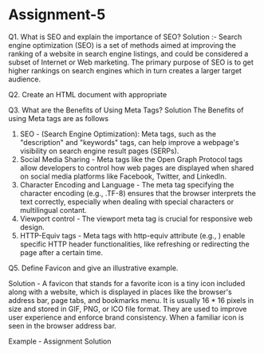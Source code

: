 # Assignment-5

Q1. What is SEO and explain the importance of SEO?
Solution :- Search engine optimization (SEO) is a set of methods aimed at improving the ranking of a website in search engine listings, and could be considered a subset of Internet or Web marketing. The primary purpose of SEO is to get higher rankings on search engines which in turn creates a larger target audience.

Q2. Create an HTML document with appropriate <title> and <meta> tags for SEO optimization. Ensure the title is descriptive and the meta description is concise ?
Solution:- 

<!DOCTYPE html>
<html lang="en">
<head>
<meta charset="UTF-8" />
<meta name="viewport" content="width=device-width, initial-scale=1.0" />
<title>Online Courses - Learn to code anywhere, anytime | PW Skills</title>
<meta
name="title"
content="Online Courses - Learn to Code Anywhere, Anytime | PW Skills"
/>
<meta
name="description"
content="PW Skills - A One Stop Tech Solution where all your skills get sharpened and
learn from the best tutors around the world that can easily boost your career."
/>
<meta name="author" content="PW Skills" />
<meta
name="robots"
content="index, follow, max-image-preview:large, max-snippet:-1, max-video-preview:-1"
/>
<meta http-equiv="X-UA-Compatible" content="ie=edge" />
<link rel="stylesheet" href="styles.css" />
</head>
<body></body>
</html>

Q3. What are the Benefits of Using Meta Tags?
Solution 
The Benefits of using Meta tags are as follows
1. SEO - (Search Engine Optimization): Meta tags, such as the "description" and "keywords" tags, can help improve a webpage's visibility on search engine result pages (SERPs).
2. Social Media Sharing - Meta tags like the Open Graph Protocol tags allow developers to control how web pages are displayed when shared on social media platforms like Facebook, Twitter, and LinkedIn.
3. Character Encoding and Language - The meta tag specifying the character encoding (e.g., .TF-8) ensures that the browser interprets the text correctly, especially when dealing with special characters or multilingual contant.
4. Viewport control - The viewport meta tag is crucial for responsive web design.
5. HTTP-Equiv tags - Meta tags with http-equiv attribute (e.g., <meta http-equiv="refresh">) enable specific HTTP header functionalities, like refreshing or redirecting the page after a certain time.

Q5. Define Favicon and give an illustrative example.

Solution -
A favicon that stands for a favorite icon is a tiny icon included along with a website, which is displayed in places
like the browser's address bar, page tabs, and bookmarks menu. It is usually 16 * 16 pixels in size and stored in
GIF, PNG, or ICO file format.
They are used to improve user experience and enforce brand consistency. When a familiar icon is seen in the
browser address bar.

Example -
Assignment Solution

<!DOCTYPE html>
<html lang="en">
<head>
<meta charset="UTF-8">
<meta name="viewport" content="width=device-width, initial-scale=1.0">
<title>BookWorld - Your Online Bookstore</title>
<!-- Favicon -->
<link rel="icon" href="favicon.ico" type="image/x-icon">
</head>
<body>
</body>
